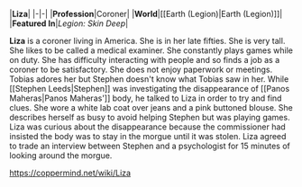 |**Liza**|
|-|-|
|**Profession**|Coroner|
|**World**|[[Earth (Legion)\|Earth (Legion)]]|
|**Featured In**|*Legion: Skin Deep*|

**Liza** is a coroner living in America.
She is in her late fifties. She is very tall. She likes to be called a medical examiner. She constantly plays games while on duty. She has difficulty interacting with people and so finds a job as a coroner to be satisfactory. She does not enjoy paperwork or meetings. Tobias adores her but Stephen doesn't know what Tobias saw in her.
While [[Stephen Leeds\|Stephen]] was investigating the disappearance of [[Panos Maheras\|Panos Maheras']] body, he talked to Liza in order to try and find clues. She wore a white lab coat over jeans and a pink buttoned blouse. She describes herself as busy to avoid helping Stephen but was playing games. Liza was curious about the disappearance because the commissioner had insisted the body was to stay in the morgue until it was stolen. Liza agreed to trade an interview between Stephen and a psychologist for 15 minutes of looking around the morgue. 



https://coppermind.net/wiki/Liza
